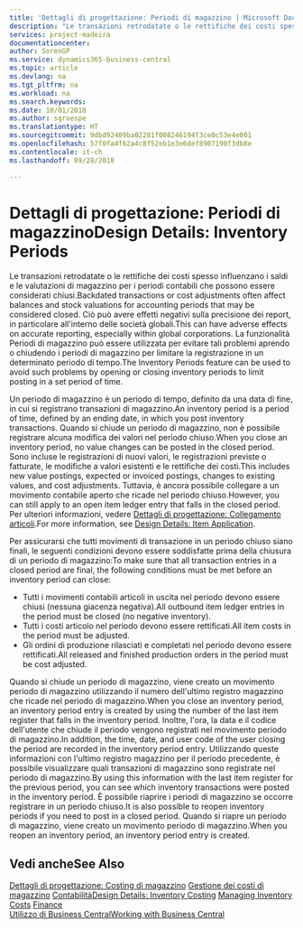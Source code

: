 ```yaml
---
title: 'Dettagli di progettazione: Periodi di magazzino | Microsoft Docs'
description: "Le transazioni retrodatate o le rettifiche dei costi spesso influenzano i saldi e le valutazioni di magazzino per i periodi contabili che possono essere considerati chiusi. Ciò può avere effetti negativi sulla precisione dei report, in particolare all'interno delle società globali. La funzionalità Periodi di magazzino può essere utilizzata per evitare tali problemi aprendo o chiudendo i periodi di magazzino per limitare la registrazione in un determinato periodo di tempo."
services: project-madeira
documentationcenter: 
author: SorenGP
ms.service: dynamics365-business-central
ms.topic: article
ms.devlang: na
ms.tgt_pltfrm: na
ms.workload: na
ms.search.keywords: 
ms.date: 10/01/2018
ms.author: sgroespe
ms.translationtype: HT
ms.sourcegitcommit: 9dbd92409ba02281f008246194f3ce0c53e4e001
ms.openlocfilehash: 57f0fa4f62a4c8f52eb1e3e6def8907190f3db8e
ms.contentlocale: it-ch
ms.lasthandoff: 09/28/2018

---
```

# <a name="design-details-inventory-periods"></a><span data-ttu-id="8f20e-105">Dettagli di progettazione: Periodi di magazzino</span><span class="sxs-lookup"><span data-stu-id="8f20e-105">Design Details: Inventory Periods</span></span>
<span data-ttu-id="8f20e-106">Le transazioni retrodatate o le rettifiche dei costi spesso influenzano i saldi e le valutazioni di magazzino per i periodi contabili che possono essere considerati chiusi.</span><span class="sxs-lookup"><span data-stu-id="8f20e-106">Backdated transactions or cost adjustments often affect balances and stock valuations for accounting periods that may be considered closed.</span></span> <span data-ttu-id="8f20e-107">Ciò può avere effetti negativi sulla precisione dei report, in particolare all'interno delle società globali.</span><span class="sxs-lookup"><span data-stu-id="8f20e-107">This can have adverse effects on accurate reporting, especially within global corporations.</span></span> <span data-ttu-id="8f20e-108">La funzionalità Periodi di magazzino può essere utilizzata per evitare tali problemi aprendo o chiudendo i periodi di magazzino per limitare la registrazione in un determinato periodo di tempo.</span><span class="sxs-lookup"><span data-stu-id="8f20e-108">The Inventory Periods feature can be used to avoid such problems by opening or closing inventory periods to limit posting in a set period of time.</span></span>  

 <span data-ttu-id="8f20e-109">Un periodo di magazzino è un periodo di tempo, definito da una data di fine, in cui si registrano transazioni di magazzino.</span><span class="sxs-lookup"><span data-stu-id="8f20e-109">An inventory period is a period of time, defined by an ending date, in which you post inventory transactions.</span></span> <span data-ttu-id="8f20e-110">Quando si chiude un periodo di magazzino, non è possibile registrare alcuna modifica dei valori nel periodo chiuso.</span><span class="sxs-lookup"><span data-stu-id="8f20e-110">When you close an inventory period, no value changes can be posted in the closed period.</span></span> <span data-ttu-id="8f20e-111">Sono incluse le registrazioni di nuovi valori, le registrazioni previste o fatturate, le modifiche a valori esistenti e le rettifiche dei costi.</span><span class="sxs-lookup"><span data-stu-id="8f20e-111">This includes new value postings, expected or invoiced postings, changes to existing values, and cost adjustments.</span></span> <span data-ttu-id="8f20e-112">Tuttavia, è ancora possibile collegare a un movimento contabile aperto che ricade nel periodo chiuso.</span><span class="sxs-lookup"><span data-stu-id="8f20e-112">However, you can still apply to an open item ledger entry that falls in the closed period.</span></span> <span data-ttu-id="8f20e-113">Per ulteriori informazioni, vedere [Dettagli di progettazione: Collegamento articoli](design-details-item-application.md).</span><span class="sxs-lookup"><span data-stu-id="8f20e-113">For more information, see [Design Details: Item Application](design-details-item-application.md).</span></span>  

 <span data-ttu-id="8f20e-114">Per assicurarsi che tutti movimenti di transazione in un periodo chiuso siano finali, le seguenti condizioni devono essere soddisfatte prima della chiusura di un periodo di magazzino:</span><span class="sxs-lookup"><span data-stu-id="8f20e-114">To make sure that all transaction entries in a closed period are final, the following conditions must be met before an inventory period can close:</span></span>  

-   <span data-ttu-id="8f20e-115">Tutti i movimenti contabili articoli in uscita nel periodo devono essere chiusi (nessuna giacenza negativa).</span><span class="sxs-lookup"><span data-stu-id="8f20e-115">All outbound item ledger entries in the period must be closed (no negative inventory).</span></span>  
-   <span data-ttu-id="8f20e-116">Tutti i costi articolo nel periodo devono essere rettificati.</span><span class="sxs-lookup"><span data-stu-id="8f20e-116">All item costs in the period must be adjusted.</span></span>  
-   <span data-ttu-id="8f20e-117">Gli ordini di produzione rilasciati e completati nel periodo devono essere rettificati.</span><span class="sxs-lookup"><span data-stu-id="8f20e-117">All released and finished production orders in the period must be cost adjusted.</span></span>  

 <span data-ttu-id="8f20e-118">Quando si chiude un periodo di magazzino, viene creato un movimento periodo di magazzino utilizzando il numero dell'ultimo registro magazzino che ricade nel periodo di magazzino.</span><span class="sxs-lookup"><span data-stu-id="8f20e-118">When you close an inventory period, an inventory period entry is created by using the number of the last item register that falls in the inventory period.</span></span> <span data-ttu-id="8f20e-119">Inoltre, l'ora, la data e il codice dell'utente che chiude il periodo vengono registrati nel movimento periodo di magazzino.</span><span class="sxs-lookup"><span data-stu-id="8f20e-119">In addition, the time, date, and user code of the user closing the period are recorded in the inventory period entry.</span></span> <span data-ttu-id="8f20e-120">Utilizzando queste informazioni con l'ultimo registro magazzino per il periodo precedente, è possibile visualizzare quali transazioni di magazzino sono registrate nel periodo di magazzino.</span><span class="sxs-lookup"><span data-stu-id="8f20e-120">By using this information with the last item register for the previous period, you can see which inventory transactions were posted in the inventory period.</span></span> <span data-ttu-id="8f20e-121">È possibile riaprire i periodi di magazzino se occorre registrare in un periodo chiuso.</span><span class="sxs-lookup"><span data-stu-id="8f20e-121">It is also possible to reopen inventory periods if you need to post in a closed period.</span></span> <span data-ttu-id="8f20e-122">Quando si riapre un periodo di magazzino, viene creato un movimento periodo di magazzino.</span><span class="sxs-lookup"><span data-stu-id="8f20e-122">When you reopen an inventory period, an inventory period entry is created.</span></span>  

## <a name="see-also"></a><span data-ttu-id="8f20e-123">Vedi anche</span><span class="sxs-lookup"><span data-stu-id="8f20e-123">See Also</span></span>  
 <span data-ttu-id="8f20e-124">[Dettagli di progettazione: Costing di magazzino](design-details-inventory-costing.md) [Gestione dei costi di magazzino](finance-manage-inventory-costs.md) [Contabilità](finance.md)</span><span class="sxs-lookup"><span data-stu-id="8f20e-124">[Design Details: Inventory Costing](design-details-inventory-costing.md) [Managing Inventory Costs](finance-manage-inventory-costs.md) [Finance](finance.md)</span></span>  
 [<span data-ttu-id="8f20e-125">Utilizzo di Business Central</span><span class="sxs-lookup"><span data-stu-id="8f20e-125">Working with Business Central</span></span>](ui-work-product.md)


